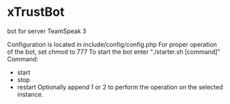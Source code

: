 # xTrustBot
bot for server TeamSpeak 3

Configuration is located in include/config/config.php
For proper operation of the bot, set chmod to 777
To start the bot enter "./starter.sh [command]"
Command: 
- start 
- stop
- restart
Optionally append 1 or 2 to perform the operation on the selected instance.

